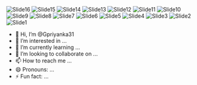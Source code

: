 ![Slide16](https://github.com/user-attachments/assets/712e0fac-40f6-48b9-ae34-b0ec64e65b8c)
![Slide15](https://github.com/user-attachments/assets/d933e372-c08c-4b88-9f78-d1117e4c1214)
![Slide14](https://github.com/user-attachments/assets/7a480af1-1628-43c0-b53d-21f19d52d70a)
![Slide13](https://github.com/user-attachments/assets/b7c179ce-fd63-4a5c-996e-8b6bd1682eb5)
![Slide12](https://github.com/user-attachments/assets/5b3824fb-ec13-4d2c-8fa6-bc86947a60be)
![Slide11](https://github.com/user-attachments/assets/bf229a6e-2828-4e87-b390-fd939f29eddf)
![Slide10](https://github.com/user-attachments/assets/8d808dee-ff58-45b1-8e7f-77a806061f9a)
![Slide9](https://github.com/user-attachments/assets/624d54f6-a5dc-44f4-85bc-9ae8b44c7eb0)
![Slide8](https://github.com/user-attachments/assets/60f57510-3a92-4b37-b625-5bae62eafd87)
![Slide7](https://github.com/user-attachments/assets/d61fb46f-f3bb-4523-ae4c-e381b4cf7807)
![Slide6](https://github.com/user-attachments/assets/f782d57f-fa81-4a31-b91d-2789636dc0e7)
![Slide5](https://github.com/user-attachments/assets/c3956f5a-efb7-448c-8701-0f8f6c057f72)
![Slide4](https://github.com/user-attachments/assets/532da9a8-1eb6-4f38-9b6f-7cda63d0c790)
![Slide3](https://github.com/user-attachments/assets/a9ad47b0-6a81-4993-95da-4e1e2c83347f)
![Slide2](https://github.com/user-attachments/assets/9c450926-52c7-49f2-b4d1-cd98d1b17ab7)
![Slide1](https://github.com/user-attachments/assets/f1dc6e42-0f98-4c7a-9fc1-449dcc670d37)

- 👋 Hi, I’m @Gpriyanka31
- 👀 I’m interested in ...
- 🌱 I’m currently learning ...
- 💞️ I’m looking to collaborate on ...
- 📫 How to reach me ...
- 😄 Pronouns: ...
- ⚡ Fun fact: ...

<!---
Gpriyanka31/Gpriyanka31 is a ✨ special ✨ repository because its `README.md` (this file) appears on your GitHub profile.
You can click the Preview link to take a look at your changes.
--->
